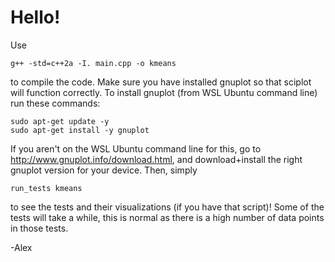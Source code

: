 # Hello!

Use 
```
g++ -std=c++2a -I. main.cpp -o kmeans
```
to compile the code. Make sure you have installed gnuplot so that sciplot will function correctly. To install gnuplot (from WSL Ubuntu command line) run these commands:

```
sudo apt-get update -y 
sudo apt-get install -y gnuplot
```

If you aren't on the WSL Ubuntu command line for this, go to http://www.gnuplot.info/download.html, and download+install the right gnuplot version for your device. Then, simply 
```
run_tests kmeans
```
to see the tests and their visualizations (if you have that script)! Some of the tests will take a while, this is normal as there is a high number of data points in those tests.

-Alex